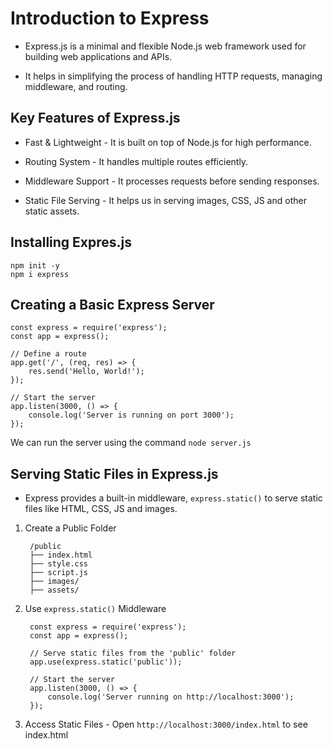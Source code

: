 # Introduction to Express 

- Express.js is a minimal and flexible Node.js web framework used for building web applications and APIs.

- It helps in simplifying the process of handling HTTP requests, managing middleware, and routing.

## Key Features of Express.js

- Fast & Lightweight - It is built on top of Node.js for high performance.

- Routing System - It handles multiple routes efficiently.

- Middleware Support - It processes requests before sending responses.

- Static File Serving - It helps us in serving images, CSS, JS and other static assets.

## Installing Expres.js 

    npm init -y 
    npm i express

## Creating a Basic Express Server

    const express = require('express');
    const app = express();

    // Define a route
    app.get('/', (req, res) => {
        res.send('Hello, World!');
    });

    // Start the server
    app.listen(3000, () => {
        console.log('Server is running on port 3000');
    });

We can run the server using the command `node server.js`

## Serving Static Files in Express.js 

- Express provides a built-in middleware, `express.static()` to serve static files like HTML, CSS, JS and images. 

1. Create a Public Folder 

        /public
        ├── index.html
        ├── style.css
        ├── script.js
        ├── images/
        ├── assets/


2. Use `express.static()` Middleware 

        const express = require('express');
        const app = express();

        // Serve static files from the 'public' folder
        app.use(express.static('public'));

        // Start the server
        app.listen(3000, () => {
            console.log('Server running on http://localhost:3000');
        });

3. Access Static Files - Open `http://localhost:3000/index.html` to see index.html